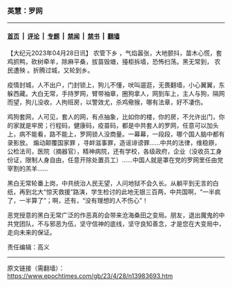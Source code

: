 ### 英慧：罗网

---

#### [首页](../../../..?n13983693) &nbsp;|&nbsp; [评论](../../../../../epoch-comment?n13983693) &nbsp;|&nbsp; [专题](../../../../../epoch-special?n13983693) &nbsp;|&nbsp; [禁闻](../../../../../epoch-news?n13983693) &nbsp;|&nbsp; [禁书](../../../../../books?n13983693) &nbsp;|&nbsp; [翻墙](https://github.com/gfw-breaker/nogfw/blob/master/README.md?n13983693)


<div class="post_content" id="artbody" itemprop="articleBody">
 <!-- article content begin -->
 <p>
  【大纪元2023年04月28日讯】
  <ok href="https://www.epochtimes.com/gb/tag/%E5%86%9C%E7%AE%A1%E4%B8%8B%E4%B9%A1.html">
   农管下乡
  </ok>
  ，气焰嚣张，大地颤抖，苗木心慌，套鸡抓鸭，砍树牵羊，除麻平桑，拔苗毁塘，擡柜拆墙，恐怖扫荡。黑无常到，
  <ok href="https://www.epochtimes.com/gb/tag/%E5%86%9C%E6%B0%91%E9%81%AD%E6%AE%83.html">
   农民遭殃
  </ok>
  。折腾过城，又轮到乡。
 </p>
 <p>
  疫情封城，人不出户，门封锁上，狗儿不懂，吠叫遛逛，无畏翻墙，小心翼翼，东躲西藏。大白无常，手持罗网，臂带袖章，圈狗拿人，网到车上，主人与狗，隔网而望，狗儿没收，人拘班房，以警效尤，杀鸡儆猴，哪有法章，好不凄伤。
 </p>
 <p>
  鸡狗套网，人可见，套人的网，有点抽象，比如你的楼，你的房，不允许出门，你的家就是牢房；行程码，健康码，疫苗码，都是中共套人的罗网，任意可以加头上，病不能看，路不能上，罗网锁人没商量。一幕幕，一段段，哪个国人脑中都有录影放。
  <ok href="https://www.epochtimes.com/gb/tag/%E7%85%BD%E5%8A%A8%E9%A2%A0%E8%A6%86%E5%9B%BD%E5%AE%B6%E7%BD%AA.html">
   煽动颠覆国家罪
  </ok>
  ，寻衅滋事罪，造谣诽谤罪……中共的法律，维稳辧，公检法司，医院（摘器官），精神病院，还有学校，各级政府，企业（没收员工身份证，限制人身自由，任意开除处置员工）……中国人就是罩在党的罗网里任由党宰割的羔羊……
 </p>
 <p>
  黑白无常轮番上岗，中共统治人民无望，人问地狱不会久长。从躺平到无言的白纸，再到北大“惊天救援”路演，学生检讨的此地无银三百两，中共国啊，“一半疯了，一半算了”；啊，还有，“没有理想的人不伤心”！
 </p>
 <p>
  恶党授意的黑白无常广泛的作恶真的会带来沧海桑田之变局。朋友，退出魔鬼的中共党团队，不与邪恶为伍，坚守信神的底线，坚守良知善念，才是您在大变局中，走向未来的保证。
 </p>
 <p>
  责任编辑：高义
 </p>
 <!-- article content end -->
 <div id="below_article_ad">
 </div>
</div>


---

原文链接（需翻墙）：https://www.epochtimes.com/gb/23/4/28/n13983693.htm
